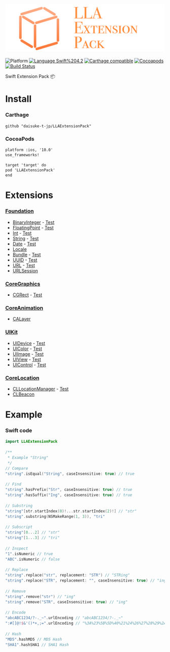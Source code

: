 <img src="https://github.com/daisuke-t-jp/LLAExtensionPack/blob/master/doc/header.png" width="700"></br>
------
![Platform](https://img.shields.io/badge/Platform-iOS%2010.0+-blue.svg)
[![Language Swift%204.2](https://img.shields.io/badge/Language-Swift%204.2-orange.svg)](https://developer.apple.com/swift)
[![Carthage compatible](https://img.shields.io/badge/Carthage-compatible-green.svg)](https://github.com/Carthage/Carthage)
[![Cocoapods](https://img.shields.io/cocoapods/v/LLAExtensionPack.svg)](https://cocoapods.org/pods/LLAExtensionPack)
[![Build Status](https://travis-ci.org/daisuke-t-jp/LLAExtensionPack.svg?branch=master)](https://travis-ci.org/daisuke-t-jp/LLAExtensionPack)

Swift Extension Pack 📦

# Install
### Carthage
`github "daisuke-t-jp/LLAExtensionPack"`

### CocoaPods
```
platform :ios, '10.0'
use_frameworks!

target 'target' do
pod 'LLAExtensionPack'
end
```


# Extensions
### [Foundation](https://github.com/daisuke-t-jp/LLAExtensionPack/tree/master/LLAExtensionPack/Foundation "")
- [BinaryInteger](https://github.com/daisuke-t-jp/LLAExtensionPack/blob/master/LLAExtensionPack/Foundation/BinaryInteger%2BLLA.swift "") - [Test](https://github.com/daisuke-t-jp/LLAExtensionPack/blob/master/LLAExtensionPackTests/Foundation/LLAExtensionPackTestBinaryInteger.swift "")
- [FloatingPoint](https://github.com/daisuke-t-jp/LLAExtensionPack/blob/master/LLAExtensionPack/Foundation/FloatingPoint%2BLLA.swift "") - [Test](https://github.com/daisuke-t-jp/LLAExtensionPack/blob/master/LLAExtensionPackTests/Foundation/LLAExtensionPackTestFloatingPoint.swift "")
- [Int](https://github.com/daisuke-t-jp/LLAExtensionPack/blob/master/LLAExtensionPack/Foundation/Int%2BLLA.swift "") - [Test](https://github.com/daisuke-t-jp/LLAExtensionPack/blob/master/LLAExtensionPackTests/Foundation/LLAExtensionPackTestInt.swift "")
- [String](https://github.com/daisuke-t-jp/LLAExtensionPack/blob/master/LLAExtensionPack/Foundation/String%2BLLA.swift "") - [Test](https://github.com/daisuke-t-jp/LLAExtensionPack/blob/master/LLAExtensionPackTests/Foundation/LLAExtensionPackTestString.swift "")
- [Date](https://github.com/daisuke-t-jp/LLAExtensionPack/blob/master/LLAExtensionPack/Foundation/Date%2BLLA.swift "") - [Test](https://github.com/daisuke-t-jp/LLAExtensionPack/blob/master/LLAExtensionPackTests/Foundation/LLAExtensionPackTestDate.swift "")
- [Locale](https://github.com/daisuke-t-jp/LLAExtensionPack/blob/master/LLAExtensionPack/Foundation/Locale%2BLLA.swift "")
- [Bundle](https://github.com/daisuke-t-jp/LLAExtensionPack/blob/master/LLAExtensionPack/Foundation/Bundle%2BLLA.swift "") - [Test](https://github.com/daisuke-t-jp/LLAExtensionPack/blob/master/LLAExtensionPackTests/Foundation/LLAExtensionPackTestBundle.swift "")
- [UUID](https://github.com/daisuke-t-jp/LLAExtensionPack/blob/master/LLAExtensionPack/Foundation/UUID%2BLLA.swift "") - [Test](https://github.com/daisuke-t-jp/LLAExtensionPack/blob/master/LLAExtensionPackTests/Foundation/LLAExtensionPackTestUUID.swift "")
- [URL](https://github.com/daisuke-t-jp/LLAExtensionPack/blob/master/LLAExtensionPack/Foundation/URL%2BLLA.swift "") - [Test](https://github.com/daisuke-t-jp/LLAExtensionPack/blob/master/LLAExtensionPackTests/Foundation/LLAExtensionPackTestURL.swift "")
- [URLSession](https://github.com/daisuke-t-jp/LLAExtensionPack/blob/master/LLAExtensionPack/Foundation/URLSession%2BLLA.swift "")

### [CoreGraphics](https://github.com/daisuke-t-jp/LLAExtensionPack/tree/master/LLAExtensionPack/CoreGraphics "")
- [CGRect](https://github.com/daisuke-t-jp/LLAExtensionPack/blob/master/LLAExtensionPack/CoreGraphics/CGRect%2BLLA.swift "") - [Test](https://github.com/daisuke-t-jp/LLAExtensionPack/blob/master/LLAExtensionPackTests/CoreGraphics/LLAExtensionPackTestCGRect.swift "")

### [CoreAnimation](https://github.com/daisuke-t-jp/LLAExtensionPack/tree/master/LLAExtensionPack/CoreAnimation "")
- [CALayer](https://github.com/daisuke-t-jp/LLAExtensionPack/blob/master/LLAExtensionPack/CoreAnimation/CALayer%2BLLA.swift "")

### [UIKit](https://github.com/daisuke-t-jp/LLAExtensionPack/tree/master/LLAExtensionPack/UIKit "")
- [UIDevice](https://github.com/daisuke-t-jp/LLAExtensionPack/blob/master/LLAExtensionPack/UIKit/UIDevice%2BLLA.swift "") - [Test](https://github.com/daisuke-t-jp/LLAExtensionPack/blob/master/LLAExtensionPackTests/UIKit/LLAExtensionPackTestUIDevice.swift "")
- [UIColor](https://github.com/daisuke-t-jp/LLAExtensionPack/blob/master/LLAExtensionPack/UIKit/UIColor%2BLLA.swift "") - [Test](https://github.com/daisuke-t-jp/LLAExtensionPack/blob/master/LLAExtensionPackTests/UIKit/LLAExtensionPackTestUIColor.swift "")
- [UIImage](https://github.com/daisuke-t-jp/LLAExtensionPack/blob/master/LLAExtensionPack/UIKit/UIImage%2BLLA.swift "") - [Test](https://github.com/daisuke-t-jp/LLAExtensionPack/blob/master/LLAExtensionPackTests/UIKit/LLAExtensionPackTestUIImage.swift "")
- [UIView](https://github.com/daisuke-t-jp/LLAExtensionPack/blob/master/LLAExtensionPack/UIKit/UIView%2BLLA.swift "") - [Test](https://github.com/daisuke-t-jp/LLAExtensionPack/blob/master/LLAExtensionPackTests/UIKit/LLAExtensionPackTestUIView.swift "")
- [UIControl](https://github.com/daisuke-t-jp/LLAExtensionPack/blob/master/LLAExtensionPack/UIKit/UIControl%2BLLA.swift "") - [Test](https://github.com/daisuke-t-jp/LLAExtensionPack/blob/master/LLAExtensionPackTests/UIKit/LLAExtensionPackTestUIControl.swift "")

### [CoreLocation](https://github.com/daisuke-t-jp/LLAExtensionPack/tree/master/LLAExtensionPack/CoreLocation "")
- [CLLocationManager](https://github.com/daisuke-t-jp/LLAExtensionPack/blob/master/LLAExtensionPack/CoreLocation/CLLocationManager%2BLLA.swift "") - [Test](https://github.com/daisuke-t-jp/LLAExtensionPack/blob/master/LLAExtensionPackTests/CoreLocation/LLAExtensionPackTestCLLocationManager.swift "")
- [CLBeacon](https://github.com/daisuke-t-jp/LLAExtensionPack/blob/master/LLAExtensionPack/CoreLocation/CLBeacon%2BLLA.swift "")


# Example
### Swift code
```swift
import LLAExtensionPack

/**
 * Example "String"
 */
// Compare
"string".isEqual("String", caseInsensitive: true) // true

// Find
"string".hasPrefix("Str", caseInsensitive: true) // true
"string".hasSuffix("Ing", caseInsensitive: true) // true

// Substring
"string"[str.startIndex(0)!...str.startIndex(2)!] // "str"
"string".substring(NSMakeRange(1, 3)), "tri"

// Subscript
"string"[0...2] // "str"
"string"[1...3] // "tri"

// Inspect
"1".isNumeric // true
"ABC".isNumeric // false

// Replace
"string".replace("str", replacement: "STR") // "STRing"
"string".replace("STR", replacement: "", caseInsensitive: true) // "ing"

// Remove
"string".remove("str") // "ing"
"string".remove("STR", caseInsensitive: true) // "ing"

// Encode
"abcABC1234/?-._~".urlEncoding // "abcABC1234/?-._~"
":#[]@!$&'()*+,;=".urlEncoding // "%3A%23%5B%5D%40%21%24%26%27%28%29%2A%2B%2C%3B%3D"

// Hash
"MD5".hashMD5 // MD5 Hash
"SHA1".hashSHA1 // SHA1 Hash

```
